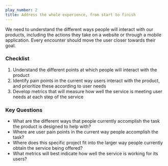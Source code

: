 ```yaml
---
play_number: 2
title: Address the whole experience, from start to finish
---
```


We need to understand the different ways people will interact with our products, including the actions they take on a website or through a mobile application. Every encounter should move the user closer towards their goal.

### Checklist
1. Understand the different points at which people will interact with the product
2. Identify pain points in the current way users interact with the product, and prioritize these according to user needs
3. Develop metrics that will measure how well the service is meeting user needs at each step of the service


### Key Questions
- What are the different ways that people currently accomplish the task the product is designed to help with?
- Where are user pain points in the current way people accomplish the task?
- Where does this specific project fit into the larger way people currently obtain the service being offered?
- What metrics will best indicate how well the service is working for its users?
